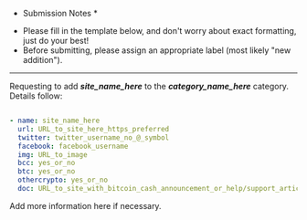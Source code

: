 * Submission Notes *
- Please fill in the template below, and don't worry about exact formatting, just do your best!
- Before submitting, please assign an appropriate label (most likely "new addition").
---------------

Requesting to add ___site_name_here___ to the ___category_name_here___ category. Details follow:

```yml

- name: site_name_here
  url: URL_to_site_here_https_preferred
  twitter: twitter_username_no_@_symbol
  facebook: facebook_username
  img: URL_to_image
  bcc: yes_or_no
  btc: yes_or_no
  othercrypto: yes_or_no
  doc: URL_to_site_with_bitcoin_cash_announcement_or_help/support_article_etc
```

Add more information here if necessary.
